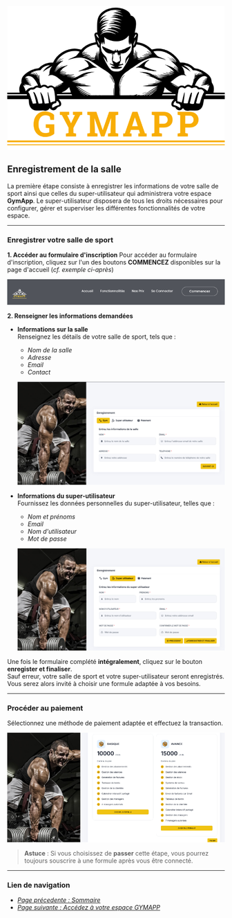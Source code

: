 ![GymApp Logo](/images/logo_md.png "GymApp Logo")

## Enregistrement de la salle

La première étape consiste à enregistrer les informations de votre salle de sport ainsi que celles du super-utilisateur qui administrera votre espace **GymApp**. Le super-utilisateur disposera de tous les droits nécessaires pour configurer, gérer et superviser les différentes fonctionnalités de votre espace.

---

### **Enregistrer votre salle de sport**

**1. Accéder au formulaire d'inscription**
Pour accéder au formulaire d'inscription, cliquez sur l'un des boutons **COMMENCEZ** disponibles sur la page d'accueil (_cf. exemple ci-après_)

![Get-started](/images/screenshots/register/get-started.png "Get-started button")


**2. Renseigner les informations demandées**
- **Informations sur la salle**  
   Renseignez les détails de votre salle de sport, tels que :  
   - _Nom de la salle_  
   - _Adresse_  
   - _Email_  
   - _Contact_  

   ![Gym-info](/images/screenshots/register/gym-info.png "Formulaire - Informations sur la salle")

-  **Informations du super-utilisateur**  
   Fournissez les données personnelles du super-utilisateur, telles que :  
   - _Nom et prénoms_ 
   - _Email_ 
   - _Nom d'utilisateur_  
   - _Mot de passe_ 

   ![superuser-info](/images/screenshots/register/superuser-info.png "Formulaire - Super-utilisateur")

Une fois le formulaire complété **intégralement**, cliquez sur le bouton **enregister et finaliser**.  
Sauf erreur, votre salle de sport et votre super-utilisateur seront enregistrés. Vous serez alors invité à choisir une formule adaptée à vos besoins.

---
### Procéder au paiement 
Sélectionnez une méthode de paiement adaptée et effectuez la transaction.  

![subscription plan](/images/screenshots/register/plan.png "Choix de la formule")


> **Astuce** : Si vous choisissez de **passer** cette étape, vous pourrez toujours souscrire à une formule après vous être connecté.

---
### **Lien de navigation**

- [_Page précedente : Sommaire_](table.md)  
- [_Page suivante : Accédez à votre espace GYMAPP_](login.md)




